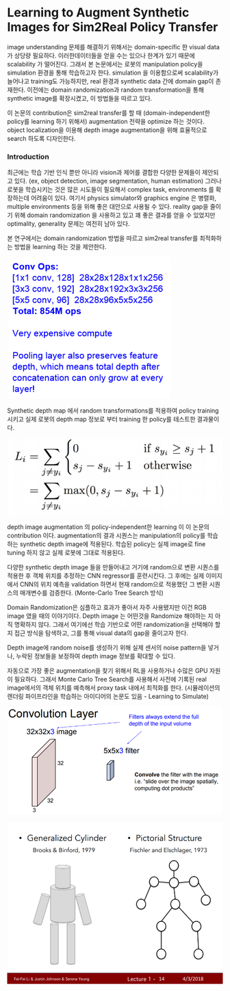 # Learning to Augment Synthetic Images for Sim2Real Policy Transfer

image understanding 문제를 해결하기 위해서는 domain-specific 한 visual data가 상당량 필요하다. 이러한데이터들을 얻을 수는 있으나 한계가 있기 때문에 scalability 가 떨어진다. 그래서 본 논문에서는 로봇의 manipulation policy을 simulation 환경을 통해 학습하고자 한다. simulation 을 이용함으로써 scalability가 늘어나고 training도 가능하지만, real 환경과 synthetic data 간에 domain gap이 존재한다. 이전에는 domain randomization과 random transformation을 통해 synthetic image를 확장시켰고, 이 방법들을 따르고 있다. 

이 논문의 contribution은  sim2real transfer를 할 때 \(domain-independent한 policy를 learning 하기 위해서\) augmentation 전략을 optimize 하는 것이다. object localization을 이용해 depth image augmentation을 위해 효율적으로 search 하도록 디자인한다. 

### Introduction

최근에는 학습 기반 인식 뿐만 아니라 vision과 제어를 결합한 다양한 문제들이 제안되고 있다. \(ex, object detection, image segmentation, human estimation\) 그러나 로봇을 학습시키는 것은 많은 시도들이 필요해서 complex task, environments 를 확장하는데 어려움이 있다. 여기서 physics simulator와 graphics engine 은 병렬화, multiple environments 등을 위해 좋은 대안으로 사용될 수 있다. reality gap을 줄이기 위해 domain randomization 을 사용하고 있고 꽤 좋은 결과를 얻을 수 있었지만 optimality, generality 문제는 여전히 남아 있다. 

본 연구에서는 domain randomization 방법을 따르고 sim2real transfer를 최적화하는 방법을 learning 하는 것을 제안한다. 



![](../.gitbook/assets/image%20%2812%29.png)

Synthetic depth map 에서 random transformations를 적용하여 policy training 시키고 실제 로봇의 depth map 정보로 부터 training 한 policy를 테스트한 결과물이다.

![](../.gitbook/assets/image%20%28109%29.png)

depth image augmentation 의 policy-independent한 learning 이 이 논문의 contribution 이다. augmentation의 결과 시퀀스는 manipulation의 policy를 학습하는 synthetic depth image에 적용된다.  학습된 policy는 실제 image로 fine tuning 하지 않고 실제 로봇에 그대로 적용된다. 

다양한 synthetic depth image 들을 만들어내고 거기에 random으로 변환 시퀀스를 적용한 후 객체 위치를 추정하는 CNN regressor를 훈련시킨다. 그 후에는 실제 이미지에서 CNN의 위치 예측을 validation 하면서 현재 random으로 적용했던 그 변환 시퀀스의 매개변수를 검증한다.  \(Monte-Carlo Tree Search 방식\)

Domain Randomization은 심플하고 효과가 좋아서 자주 사용됐지만 이건 RGB image 였을 때의 이야기이다. Depth image 는 어떤것을 Randomize 해야하는 지 아직 명확하지 않다. 그래서 여기에선 학습 기반으로 어떤 randomization을 선택해야 할 지 접근 방식을 탐색하고, 그를 통해 visual data의 gap을 줄이고자 한다.

Depth image에 random noise를 생성하기 위해 실제 센서의 noise pattern을 넣거나, 누락된 정보들을 보정하여 depth image 정보를 확대할 수 있다. 

자동으로 가장 좋은 augmentation을 찾기 위해서 RL을 사용하거나 수많은 GPU 자원이 필요하다. 그래서 Monte Carlo Tree Search를 사용해서 사전에 기록된 real image에서의 객체 위치를 예측해서 proxy task 내에서 최적화를 한다. \(시뮬레이션의 렌더링 파이프라인을 학습하는 아이디어의 논문도 있음 - Learning to Simulate\)

![](../.gitbook/assets/image%20%28303%29.png)

![](../.gitbook/assets/image%20%28264%29.png)



